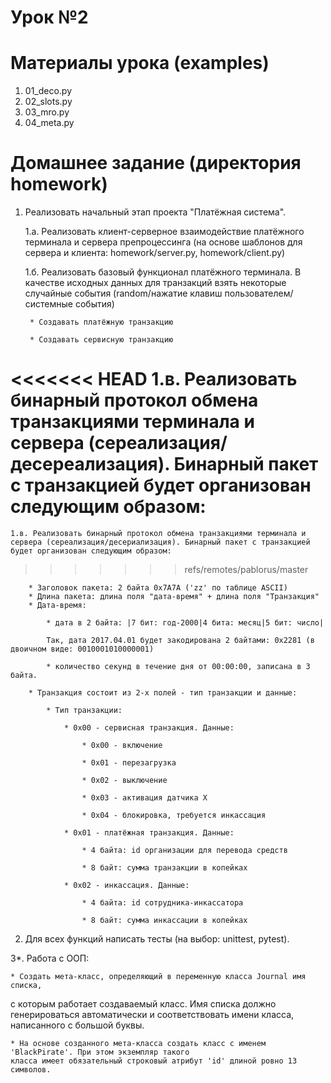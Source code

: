 # Урок №2

# Материалы урока (examples)
1. 01_deco.py
2. 02_slots.py
3. 03_mro.py
4. 04_meta.py

# Домашнее задание (директория homework)
1. Реализовать начальный этап проекта "Платёжная система".

    1.а. Реализовать клиент-серверное взаимодействие платёжного терминала и сервера препроцессинга
    (на основе шаблонов для сервера и клиента: homework/server.py, homework/client.py)

    1.б. Реализовать базовый функционал платёжного терминала. В качестве исходных данных
    для транзакций взять некоторые случайные события (random/нажатие клавиш пользователем/системные события)

        * Создавать платёжную транзакцию

        * Создавать сервисную транзакцию

<<<<<<< HEAD
    1.в. Реализовать бинарный протокол обмена транзакциями терминала и сервера (сереализация/десереализация).
    Бинарный пакет с транзакцией будет организован следующим образом:
=======
    1.в. Реализовать бинарный протокол обмена транзакциями терминала и сервера (сереализация/десериализация). Бинарный пакет с транзакцией будет организован следующим образом:
>>>>>>> refs/remotes/pablorus/master

        * Заголовок пакета: 2 байта 0x7A7A ('zz' по таблице ASCII)
        * Длина пакета: длина поля "дата-время" + длина поля "Транзакция"
        * Дата-время: 

            * дата в 2 байта: |7 бит: год-2000|4 бита: месяц|5 бит: число|

            Так, дата 2017.04.01 будет закодирована 2 байтами: 0x2281 (в двоичном виде: 0010001010000001) 

            * количество секунд в течение дня от 00:00:00, записана в 3 байта.

        * Транзакция состоит из 2-х полей - тип транзакции и данные:

            * Тип транзакции:

                * 0x00 - сервисная транзакция. Данные:

                    * 0x00 - включение

                    * 0x01 - перезагрузка

                    * 0x02 - выключение

                    * 0x03 - активация датчика X

                    * 0x04 - блокировка, требуется инкассация

                * 0x01 - платёжная транзакция. Данные:

                    * 4 байта: id организации для перевода средств

                    * 8 байт: сумма транзакции в копейках

                * 0x02 - инкассация. Данные:

                    * 4 байта: id сотрудника-инкассатора

                    * 8 байт: сумма инкассации в копейках


2. Для всех функций написать тесты (на выбор: unittest, pytest).

3*. Работа с ООП:

    * Создать мета-класс, определяющий в переменную класса Journal имя списка,
с которым работает создаваемый класс. Имя списка должно генерироваться автоматически и соответствовать
имени класса, написанного с большой буквы.

    * На основе созданного мета-класса создать класс с именем 'BlackPirate'. При этом экземпляр такого
    класса имеет обязательный строковый атрибут 'id' длиной ровно 13 символов.



